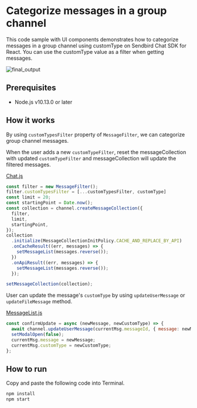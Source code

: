 # Categorize messages in a group channel

This code sample with UI components demonstrates how to categorize messages in a group channel using customType on Sendbird Chat SDK for React. You can use the customType value as a filter when getting messages.

![final_output](https://github.com/sendbird/sendbird-chat-sample-react/assets/104121286/89751c04-26a3-4081-8f7b-4dc971a24312)

## Prerequisites

+ Node.js v10.13.0 or later

## How it works

By using `customTypesFilter` property of `MessageFilter`, we can categorize group channel messages.

When the user adds a new `customTypeFilter`, reset the messageCollection with updated `customTypeFilter` and messageCollection will update the filtered messages.

[Chat.js](./src/pages/Chat.js#L33-L51)
```javascript
const filter = new MessageFilter();
filter.customTypesFilter = [...customTypesFilter, customType]
const limit = 20;
const startingPoint = Date.now();
const collection = channel.createMessageCollection({
  filter,
  limit,
  startingPoint,
});
collection
  .initialize(MessageCollectionInitPolicy.CACHE_AND_REPLACE_BY_API)
  .onCacheResult((err, messages) => {
    setMessageList(messages.reverse());
  })
  .onApiResult((err, messages) => {
    setMessageList(messages.reverse());
  });

setMessageCollection(collection);
```

User can update the message's `customType` by using `updateUserMessage` or `updateFileMessage` method.

[MessageList.js](./src/components/MessageList.js#L34-L39)
```javascript
const confirmUpdate = async (newMessage, newCustomType) => {
  await channel.updateUserMessage(currentMsg.messageId, { message: newMessage, customType: newCustomType });
  setModalOpen(false);
  currentMsg.message = newMessage;
  currentMsg.customType = newCustomType;
};
```

## How to run
Copy and paste the following code into Terminal.

``` bash
npm install
npm start
```
